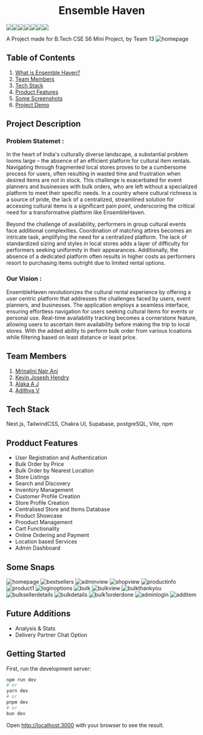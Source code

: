 # **<div align="center">Ensemble Haven</div>**  
<img src="https://img.shields.io/badge/firebase-ffca28?style=for-the-badge&logo=firebase&logoColor=black"><img src="https://img.shields.io/badge/npm-CB3837?style=for-the-badge&logo=npm&logoColor=white"><img src="https://img.shields.io/badge/React-20232A?style=for-the-badge&logo=react&logoColor=61DAFB"><img src="https://img.shields.io/badge/javascript-%23323330.svg?style=for-the-badge&logo=javascript&logoColor=%23F7DF1E"/><img src="https://img.shields.io/badge/React_Router-CA4245?style=for-the-badge&logo=react-router&logoColor=white"/><img src="https://img.shields.io/badge/html5-%23E34F26.svg?style=for-the-badge&logo=html5&logoColor=white"/><img src="https://img.shields.io/badge/css3-%231572B6.svg?style=for-the-badge&logo=css3&logoColor=white"/>
<br>

A Project made for B.Tech CSE S6 Mini Project, by Team 13
![homepage](https://github.com/hacksh4w/miniproj/assets/91671136/0e3cb753-d53b-472e-9fda-c4ca557b10ed)

## Table of Contents
1. [What is Ensemble Haven?](#project-description)
2. [Team Members](#team-members)
3. [Tech Stack](#tech-stack)
4. [Product Features](#product-features)
5. [Some Screenshots](#some-snaps)
6. [Project Demo](#project-demo)

## Project Description
<h3>Problem Statemet : </h3> In the heart of India's culturally diverse landscape, a substantial problem looms large – the absence of an efficient platform for cultural item rentals. Navigating through fragmented local stores proves to be a cumbersome process for users, often resulting in wasted time and frustration when desired items are not in stock. This challenge is exacerbated for event planners and businesses with bulk orders, who are left without a specialized platform to meet their specific needs. In a country where cultural richness is a source of pride, the lack of a centralized, streamlined solution for accessing cultural items is a significant pain point, underscoring the critical need for a transformative platform like EnsembleHaven.
 
Beyond the challenge of availability, performers in group cultural events face additional complexities. Coordination of matching attires becomes an intricate task, amplifying the need for a centralized platform. The lack of standardized sizing and styles in local stores adds a layer of difficulty for performers seeking uniformity in their appearances. Additionally, the absence of a dedicated platform often results in higher costs as performers resort to purchasing items outright due to limited rental options. 

<h3>Our Vision : </h3> EnsembleHaven revolutionizes the cultural rental experience by offering a user centric platform that addresses the challenges faced by users, event planners, and businesses. The application employs a seamless interface, ensuring effortless navigation for users seeking cultural items for events or personal use. Real-time availability tracking becomes a cornerstone feature, allowing users to ascertain item availability before making the trip to local stores.
With the added ability to perform bulk order from various lcoations while filtering based on least distance or least price.

## Team Members
1. [Mrinalini Nair Ani](https://github.com/hacksh4w/)
1. [Kevin Joseph Hendry](https://github.com/niyashiyas)
1. [Alaka A J](https://github.com/alaka03aj)
1. [Adithya V](https://github.com/milkbreadzee)

## Tech Stack
Next.js, TailwindCSS, Chakra UI, Supabase, postgreSQL, Vite, npm

## Prodduct Features 
- User Registration and Authentication
- Bulk Order by Price
-  Bulk Order by Nearest Location
-  Store Listings
-  Search and Discovery
-  Inventory Management
-  Customer Profile Creation
-  Store Profile Creation
-  Centralised Store and Items Database
-  Product Showcase
-  Prooduct Management
-  Cart Functionality
-  Online Ordering and Payment
- Location based Services
- Admin Dashboard

## Some Snaps
![homepage](https://github.com/hacksh4w/miniproj/assets/91671136/0e3cb753-d53b-472e-9fda-c4ca557b10ed)
![bestsellers](https://github.com/hacksh4w/miniproj/assets/91671136/3ad885d3-f989-4631-9401-55168cf4751a)
![adminview](https://github.com/hacksh4w/miniproj/assets/91671136/070dbf66-6598-4b08-b569-f384ad657382)
![shopview](https://github.com/hacksh4w/miniproj/assets/91671136/1da7e480-f319-4a72-90d9-d3b8d725586c)
![productinfo](https://github.com/hacksh4w/miniproj/assets/91671136/bc5fb694-cb92-446e-a8bd-df9c65d4a90a)
![product1](https://github.com/hacksh4w/miniproj/assets/91671136/8e2e0de5-c13a-4d3d-9824-c81c6e190f8f)
![loginoptions](https://github.com/hacksh4w/miniproj/assets/91671136/0e12f362-7f59-45ee-94ae-8d2a4c157063)
![bulk](https://github.com/hacksh4w/miniproj/assets/91671136/0ed0e165-e51d-4de9-a4fb-dffb23d4f243)
![bulkview](https://github.com/hacksh4w/miniproj/assets/91671136/8f85bd0e-77f5-4261-b993-2e0af46c67f0)
![bulkthankyou](https://github.com/hacksh4w/miniproj/assets/91671136/5f781576-9444-4d5b-8491-a7e4ef92468c)
![bulksellerdetails](https://github.com/hacksh4w/miniproj/assets/91671136/1beaadaa-e1ec-4531-a9d7-befa035008ca)
![bulkdetails](https://github.com/hacksh4w/miniproj/assets/91671136/4a05673f-1f2e-4ab5-9837-5cfe9cfba6a3)
![bulk1orderdone](https://github.com/hacksh4w/miniproj/assets/91671136/80e59fe3-c484-4660-8395-69721f29e7a4)
![adminlogin](https://github.com/hacksh4w/miniproj/assets/91671136/1d91c3e0-3e46-406d-b1ed-39ba31866d44)
![additem](https://github.com/hacksh4w/miniproj/assets/91671136/7af37884-04e1-4108-a103-3890383e7fec)


## Future Additions 
- Analysis & Stats
- Delivery Partner Chat Option

## Getting Started

First, run the development server:

```bash
npm run dev
# or
yarn dev
# or
pnpm dev
# or
bun dev
```

Open [http://localhost:3000](http://localhost:3000) with your browser to see the result.


